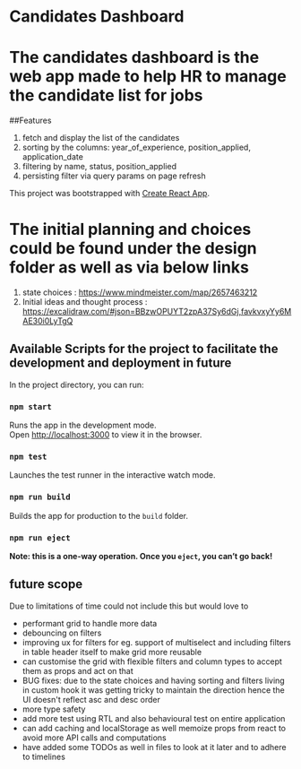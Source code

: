 # Candidates Dashboard

# The candidates dashboard is the web app made to help HR to manage the candidate list for jobs
##Features

1. fetch and display the list of the candidates
2. sorting by the columns: year_of_experience, position_applied, application_date
3. filtering by name, status, position_applied
4. persisting filter via query params on page refresh

This project was bootstrapped with [Create React App](https://github.com/facebook/create-react-app).
# The initial planning and choices could be found under the design folder as well as via below links
1. state choices : https://www.mindmeister.com/map/2657463212
2. Initial ideas and thought process : https://excalidraw.com/#json=BBzwOPUYT2zpA37Sy6dGj,favkvxyYy6MAE30i0LyTgQ
## Available Scripts for the project to facilitate the development and deployment in future  

In the project directory, you can run:

### `npm start`

Runs the app in the development mode.\
Open [http://localhost:3000](http://localhost:3000) to view it in the browser.

### `npm test`

Launches the test runner in the interactive watch mode.

### `npm run build`

Builds the app for production to the `build` folder.

### `npm run eject`

**Note: this is a one-way operation. Once you `eject`, you can’t go back!**

## future scope
Due to limitations of time could not include this but would love to
- performant grid to handle more data
- debouncing on filters
- improving ux for filters for eg. support of multiselect and including filters in table header itself to make grid more reusable
- can customise the grid with flexible filters and column types to accept them as props 
and act on that
- BUG fixes: due to the state choices and having sorting and filters living in custom hook it was getting tricky to maintain the direction hence the UI doesn't reflect asc and desc order
- more type safety 
- add more test using RTL and also behavioural test on entire application
- can add caching and localStorage as well memoize props from react to avoid more API calls and computations
- have added some TODOs as well in files to look at it later and to adhere to timelines
